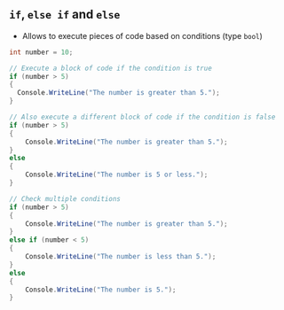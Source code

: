 ## `if`, `else if` and `else`

- Allows to execute pieces of code based on conditions (type `bool`)

```csharp
int number = 10;

// Execute a block of code if the condition is true
if (number > 5)
{
  Console.WriteLine("The number is greater than 5.");
}

// Also execute a different block of code if the condition is false
if (number > 5)
{
    Console.WriteLine("The number is greater than 5.");
}
else
{
    Console.WriteLine("The number is 5 or less.");
}

// Check multiple conditions
if (number > 5)
{
    Console.WriteLine("The number is greater than 5.");
}
else if (number < 5)
{
    Console.WriteLine("The number is less than 5.");
}
else
{
    Console.WriteLine("The number is 5.");
}
```
